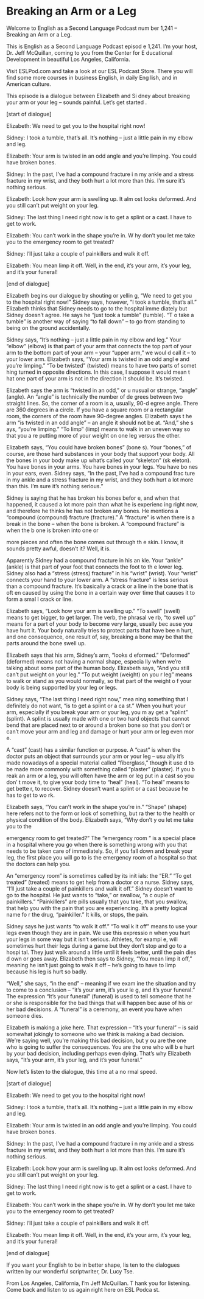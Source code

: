 # Breaking an Arm or a Leg

Welcome to English as a Second Language Podcast num ber 1,241 – Breaking an Arm or a Leg.  

This is English as a Second Language Podcast episod e 1,241. I’m your host, Dr. Jeff McQuillan, coming to you from the Center for E ducational Development in beautiful Los Angeles, California. 

Visit ESLPod.com and take a look at our ESL Podcast  Store. There you will find some more courses in business English, in daily Eng lish, and in American culture.  

This episode is a dialogue between Elizabeth and Si dney about breaking your arm or your leg – sounds painful. Let’s get started .  

[start of dialogue] 

Elizabeth: We need to get you to the hospital right  now! 

Sidney: I took a tumble, that’s all. It’s nothing –  just a little pain in my elbow and leg. 

Elizabeth: Your arm is twisted in an odd angle and you’re limping. You could have broken bones. 

Sidney: In the past, I’ve had a compound fracture i n my ankle and a stress fracture in my wrist, and they both hurt a lot more  than this. I’m sure it’s nothing serious. 

Elizabeth: Look how your arm is swelling up. It alm ost looks deformed. And you still can’t put weight on your leg. 

Sidney: The last thing I need right now is to get a  splint or a cast. I have to get to work. 

Elizabeth: You can’t work in the shape you’re in. W hy don’t you let me take you to the emergency room to get treated? 

Sidney: I’ll just take a couple of painkillers and walk it off. 

Elizabeth: You mean limp it off. Well, in the end, it’s your arm, it’s your leg, and it’s your funeral! 

[end of dialogue] 

Elizabeth begins our dialogue by shouting or yellin g, “We need to get you to the hospital right now!” Sidney says, however, “I took a tumble, that’s all.” Elizabeth thinks that Sidney needs to go to the hospital imme diately but Sidney doesn’t agree. He says he “just took a tumble” (tumble). “T o take a tumble” is another way of saying “to fall down” – to go from standing to being on the ground accidentally.  

Sidney says, “It’s nothing – just a little pain in my elbow and leg.” Your “elbow” (elbow) is that part of your arm that connects the top part of your arm to the bottom part of your arm – your “upper arm,” we woul d call it – to your lower arm. Elizabeth says, “Your arm is twisted in an odd angl e and you’re limping.” “To be twisted” (twisted) means to have two parts of somet hing turned in opposite directions. In this case, I suppose it would mean t hat one part of your arm is not in the direction it should be. It’s twisted.  

Elizabeth says the arm is “twisted in an odd,” or u nusual or strange, “angle” (angle). An “angle” is technically the number of de grees between two straight lines. So, the corner of a room is a, usually, 90-d egree angle. There are 360 degrees in a circle. If you have a square room or a  rectangular room, the corners of the room have 90-degree angles. Elizabeth says t he arm “is twisted in an odd angle” – an angle it should not be at. “And,” she s ays, “you’re limping.” “To limp” (limp) means to walk in an uneven way so that you a re putting more of your weight on one leg versus the other.  

Elizabeth says, “You could have broken bones” (bone s). Your “bones,” of course, are those hard substances in your body that support  your body. All the bones in your body make up what’s called your “skeleton” (sk eleton). You have bones in your arms. You have bones in your legs. You have bo nes in your ears, even. Sidney says, “In the past, I’ve had a compound frac ture in my ankle and a stress fracture in my wrist, and they both hurt a lot more  than this. I’m sure it’s nothing serious.”  

Sidney is saying that he has broken his bones befor e, and when that happened, it caused a lot more pain than what he is experienc ing right now, and therefore he thinks he has not broken any bones. He mentions a “compound (compound) fracture (fracture).” A “fracture” is when there is  a break in the bone – when the bone is broken. A “compound fracture” is when the b one is broken into one or  

more pieces and often the bone comes out through th e skin. I know, it sounds pretty awful, doesn’t it? Well, it is.  

Apparently Sidney had a compound fracture in his an kle. Your “ankle” (ankle) is that part of your foot that connects the foot to th e lower leg. Sidney also had a “stress (stress) fracture” in his “wrist” (wrist). Your “wrist” connects your hand to your lower arm. A “stress fracture” is less serious  than a compound fracture. It’s basically a crack or a line in the bone that is oft en caused by using the bone in a certain way over time that causes it to form a smal l crack or line.  

Elizabeth says, “Look how your arm is swelling up.”  “To swell” (swell) means to get bigger, to get larger. The verb, the phrasal ve rb, “to swell up” means for a part of your body to become very large, usually bec ause you have hurt it. Your body naturally tries to protect parts that have bee n hurt, and one consequence, one result of, say, breaking a bone may be that the  parts around the bone swell up.  

Elizabeth says that his arm, Sidney’s arm, “looks d eformed.” “Deformed” (deformed) means not having a normal shape, especia lly when we’re talking about some part of the human body. Elizabeth says, “And you still can’t put weight on your leg.” “To put weight (weight) on you r leg” means to walk or stand as you would normally, so that part of the weight o f your body is being supported by your leg or legs.  

Sidney says, “The last thing I need right now,” mea ning something that I definitely do not want, “is to get a splint or a ca st.” When you hurt your arm, especially if you break your arm or your leg, you m ay get a “splint” (splint). A splint is usually made with one or two hard objects  that cannot bend that are placed next to or around a broken bone so that you don’t or can’t move your arm and leg and damage or hurt your arm or leg even mor e.  

A “cast” (cast) has a similar function or purpose. A “cast” is when the doctor puts an object that surrounds your arm or your leg – usu ally it’s made nowadays of a special material called “fiberglass,” though it use d to be made more commonly with something called “plaster” (plaster). If you b reak an arm or a leg, you will often have the arm or leg put in a cast so you don’ t move it, to give your body time to “heal” (heal). “To heal” means to get bette r, to recover. Sidney doesn’t want a splint or a cast because he has to get to wo rk.  

Elizabeth says, “You can’t work in the shape you’re  in.” “Shape” (shape) here refers not to the form or look of something, but ra ther to the health or physical condition of the body. Elizabeth says, “Why don’t y ou let me take you to the  

emergency room to get treated?” The “emergency room ” is a special place in a hospital where you go when there is something wrong  with you that needs to be taken care of immediately. So, if you fall down and  break your leg, the first place you will go to is the emergency room of a hospital so that the doctors can help you.  

An “emergency room” is sometimes called by its init ials: the “ER.” “To get treated” (treated) means to get help from a doctor or a nurse. Sidney says, “I’ll just take a couple of painkillers and walk it off.”  Sidney doesn’t want to go to the hospital. He just wants to “take,” or swallow, “a c ouple of painkillers.” “Painkillers” are pills usually that you take, that you swallow, that help you with the pain that you are experiencing. It’s a pretty logical name fo r the drug, “painkiller.” It kills, or stops, the pain.  

Sidney says he just wants “to walk it off.” “To wal k it off” means to use your legs even though they are in pain. We use this expressio n when you hurt your legs in some way but it isn’t serious. Athletes, for exampl e, will sometimes hurt their legs during a game but they don’t stop and go to a hospi tal. They just walk around a little until it feels better, until the pain dies d own or goes away. Elizabeth then says to Sidney, “You mean limp it off,” meaning he isn’t just going to walk it off – he’s going to have to limp because his leg is hurt so badly.  

“Well,” she says, “in the end” – meaning if we exam ine the situation and try to come to a conclusion – “it’s your arm, it’s your le g, and it’s your funeral.” The expression “It’s your funeral” (funeral) is used to  tell someone that he or she is responsible for the bad things that will happen bec ause of his or her bad decisions. A “funeral” is a ceremony, an event you have when someone dies.  

Elizabeth is making a joke here. That expression – “It’s your funeral” – is said somewhat jokingly to someone who we think is making  a bad decision. We’re saying well, you’re making this bad decision, but y ou are the one who is going to suffer the consequences. You are the one who will b e hurt by your bad decision, including perhaps even dying. That’s why Elizabeth says, “It’s your arm, it’s your leg, and it’s your funeral.”  

Now let’s listen to the dialogue, this time at a no rmal speed. 

[start of dialogue] 

Elizabeth: We need to get you to the hospital right  now! 

Sidney: I took a tumble, that’s all. It’s nothing –  just a little pain in my elbow and leg. 

Elizabeth: Your arm is twisted in an odd angle and you’re limping. You could have broken bones. 

Sidney: In the past, I’ve had a compound fracture i n my ankle and a stress fracture in my wrist, and they both hurt a lot more  than this. I’m sure it’s nothing serious. 

Elizabeth: Look how your arm is swelling up. It alm ost looks deformed. And you still can’t put weight on your leg. 

Sidney: The last thing I need right now is to get a  splint or a cast. I have to get to work. 

Elizabeth: You can’t work in the shape you’re in. W hy don’t you let me take you to the emergency room to get treated? 

Sidney: I’ll just take a couple of painkillers and walk it off. 

Elizabeth: You mean limp it off. Well, in the end, it’s your arm, it’s your leg, and it’s your funeral! 

[end of dialogue] 

If you want your English to be in better shape, lis ten to the dialogues written by our wonderful scriptwriter, Dr. Lucy Tse. 

From Los Angeles, California, I’m Jeff McQuillan. T hank you for listening. Come back and listen to us again right here on ESL Podca st.  

